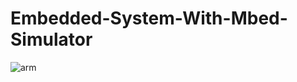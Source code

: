 # Embedded-System-With-Mbed-Simulator
![arm](https://user-images.githubusercontent.com/87760380/154818448-97b8a610-ec7f-4e9f-82e4-8752b6a76243.png)
